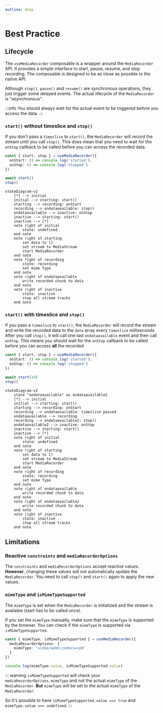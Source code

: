```yaml
---
outline: deep
---
```


# Best Practice

## Lifecycle

The `useMediaRecorder` composable is a wrapper around the `MediaRecorder` API. It provides a simple interface to start,
pause, resume, and stop recording. The composable is designed to be as close as possible to the native API.

Although `stop()`, `pause()` and `resume()` are synchronous operations, they just trigger some delayed events. The
actual lifecycle of the `MediaRecorder` is "asynchronous".

:::info
You should always wait for the actual event to be triggered before you access the data.
:::

### `start()` without timeslice and `stop()`

If you don't pass a `timeslice` to `start()`, the `MediaRecorder` will record the stream until you call `stop()`.
This does mean that you need to wait for the `onStop` callback to be called before you can access the recorded data.

```ts
const { start, stop } = useMediaRecorder({
  onStart: () => console.log('started'),
  onStop: () => console.log('stopped')
})

await start()
stop()
```

```mermaid
stateDiagram-v2
    [*] --> initial
    initial --> starting: start()
    starting --> recording: onStart
    recording --> ondataavailable: stop()
    ondataavailable --> inactive: onStop
    inactive --> starting: start()
    inactive --> [*]
    note right of initial
        state: undefined
    end note
    note right of starting
        set data to []
        set stream to MediaStream
        start MediaRecorder
    end note
    note right of recording
        state: recording
        set mime Type
    end note
    note right of ondataavailable
        write recorded chunk to data
    end note
    note right of inactive
        state: inactive
        stop all stream tracks
    end note
```

### `start()` with timeslice and `stop()`

If you pass a `timeslice` to `start()`, the `MediaRecorder` will record the stream and write the recorded data to the
`data` array every `timeslice` milliseconds. After you call `stop()`, it will call one last `ondataavailable` event and
then call `onStop`. This means you should wait for the `onStop` callback to be called before you can access **all** the
recorded

```ts
const { start, stop } = useMediaRecorder({
  onStart: () => console.log('started'),
  onStop: () => console.log('stopped')
})

await start(10)
stop()
```

```mermaid
stateDiagram-v2
    state "ondataavailable" as ondataavailable2
    [*] --> initial
    initial --> starting: start()
    starting --> recording: onStart
    recording --> ondataavailable: timeslice passed
    ondataavailable --> recording
    recording --> ondataavailable2: stop()
    ondataavailable2 --> inactive: onStop
    inactive --> starting: start()
    inactive --> [*]
    note right of initial
        state: undefined
    end note
    note right of starting
        set data to []
        set stream to MediaStream
        start MediaRecorder
    end note
    note right of recording
        state: recording
        set mime Type
    end note
    note right of ondataavailable
        write recorded chunk to data
    end note
    note right of ondataavailable2
        write recorded chunk to data
    end note
    note right of inactive
        state: inactive
        stop all stream tracks
    end note
```

## Limitations

### Reactive `constraints` and `mediaRecorderOptions`

The `constraints` and `mediaRecorderOptions` accept reactive values. **However**, changing these values will not
automatically update the `MediaRecorder`. You need to call `stop()` and `start()` again to apply the new values.

### `mimeType` and `isMimeTypeSupported`

The `mimeType` is set when the `MediaRecorder` is initialized and the stream is available (start has to be called once).

If you set the `mimeType` manually, make sure that the `mimeType` is supported by the browser. You can
check if the `mimeType` is supported via `isMimeTypeSupported`.

```ts
const { mimeType, isMimeTypeSupported } = useMediaRecorder({
  mediaRecorderOptions: {
    mimeType: 'video/webm;codecs=vp9'
  }
})

console.log(mimeType.value, isMimeTypeSupported.value)
```

::: warning
`isMimeTypeSupported` will check your `mediaRecorderOptions.mimeType` and not the actual `mimeType` of the
`MediaRecorder`. **But** `mimeType` will be set to the actual `mimeType` of the `MediaRecorder`.

So it's possible to have `isMimeTypeSupported.value === true` and `mimeType.value === undefined`.
:::